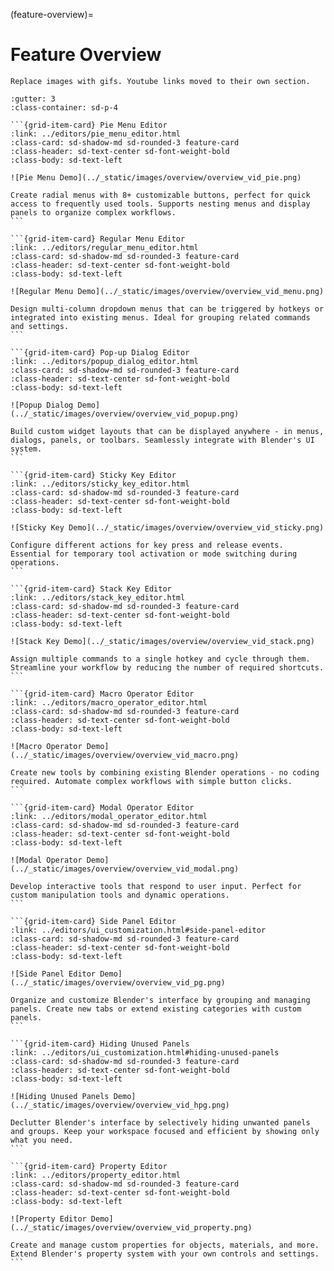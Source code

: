 (feature-overview)=

# Feature Overview

```{todo}
Replace images with gifs. Youtube links moved to their own section.
```

````{grid} 1
:gutter: 3
:class-container: sd-p-4

```{grid-item-card} Pie Menu Editor
:link: ../editors/pie_menu_editor.html
:class-card: sd-shadow-md sd-rounded-3 feature-card
:class-header: sd-text-center sd-font-weight-bold
:class-body: sd-text-left

![Pie Menu Demo](../_static/images/overview/overview_vid_pie.png)

Create radial menus with 8+ customizable buttons, perfect for quick access to frequently used tools. Supports nesting menus and display panels to organize complex workflows.
```

```{grid-item-card} Regular Menu Editor
:link: ../editors/regular_menu_editor.html
:class-card: sd-shadow-md sd-rounded-3 feature-card
:class-header: sd-text-center sd-font-weight-bold
:class-body: sd-text-left

![Regular Menu Demo](../_static/images/overview/overview_vid_menu.png)

Design multi-column dropdown menus that can be triggered by hotkeys or integrated into existing menus. Ideal for grouping related commands and settings.
```

```{grid-item-card} Pop-up Dialog Editor
:link: ../editors/popup_dialog_editor.html
:class-card: sd-shadow-md sd-rounded-3 feature-card
:class-header: sd-text-center sd-font-weight-bold
:class-body: sd-text-left

![Popup Dialog Demo](../_static/images/overview/overview_vid_popup.png)

Build custom widget layouts that can be displayed anywhere - in menus, dialogs, panels, or toolbars. Seamlessly integrate with Blender's UI system.
```

```{grid-item-card} Sticky Key Editor
:link: ../editors/sticky_key_editor.html
:class-card: sd-shadow-md sd-rounded-3 feature-card
:class-header: sd-text-center sd-font-weight-bold
:class-body: sd-text-left

![Sticky Key Demo](../_static/images/overview/overview_vid_sticky.png)

Configure different actions for key press and release events. Essential for temporary tool activation or mode switching during operations.
```

```{grid-item-card} Stack Key Editor
:link: ../editors/stack_key_editor.html
:class-card: sd-shadow-md sd-rounded-3 feature-card
:class-header: sd-text-center sd-font-weight-bold
:class-body: sd-text-left

![Stack Key Demo](../_static/images/overview/overview_vid_stack.png)

Assign multiple commands to a single hotkey and cycle through them. Streamline your workflow by reducing the number of required shortcuts.
```

```{grid-item-card} Macro Operator Editor
:link: ../editors/macro_operator_editor.html
:class-card: sd-shadow-md sd-rounded-3 feature-card
:class-header: sd-text-center sd-font-weight-bold
:class-body: sd-text-left

![Macro Operator Demo](../_static/images/overview/overview_vid_macro.png)

Create new tools by combining existing Blender operations - no coding required. Automate complex workflows with simple button clicks.
```

```{grid-item-card} Modal Operator Editor
:link: ../editors/modal_operator_editor.html
:class-card: sd-shadow-md sd-rounded-3 feature-card
:class-header: sd-text-center sd-font-weight-bold
:class-body: sd-text-left

![Modal Operator Demo](../_static/images/overview/overview_vid_modal.png)

Develop interactive tools that respond to user input. Perfect for custom manipulation tools and dynamic operations.
```

```{grid-item-card} Side Panel Editor
:link: ../editors/ui_customization.html#side-panel-editor
:class-card: sd-shadow-md sd-rounded-3 feature-card
:class-header: sd-text-center sd-font-weight-bold
:class-body: sd-text-left

![Side Panel Editor Demo](../_static/images/overview/overview_vid_pg.png)

Organize and customize Blender's interface by grouping and managing panels. Create new tabs or extend existing categories with custom panels.
```

```{grid-item-card} Hiding Unused Panels
:link: ../editors/ui_customization.html#hiding-unused-panels
:class-card: sd-shadow-md sd-rounded-3 feature-card
:class-header: sd-text-center sd-font-weight-bold
:class-body: sd-text-left

![Hiding Unused Panels Demo](../_static/images/overview/overview_vid_hpg.png)

Declutter Blender's interface by selectively hiding unwanted panels and groups. Keep your workspace focused and efficient by showing only what you need.
```

```{grid-item-card} Property Editor
:link: ../editors/property_editor.html
:class-card: sd-shadow-md sd-rounded-3 feature-card
:class-header: sd-text-center sd-font-weight-bold
:class-body: sd-text-left

![Property Editor Demo](../_static/images/overview/overview_vid_property.png)

Create and manage custom properties for objects, materials, and more. Extend Blender's property system with your own controls and settings.
```

````
